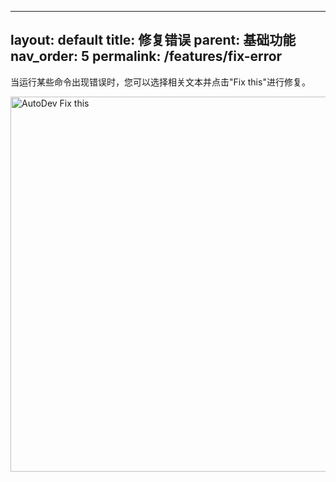 

---
layout: default
title: 修复错误
parent: 基础功能
nav_order: 5
permalink: /features/fix-error
---

当运行某些命令出现错误时，您可以选择相关文本并点击"Fix this"进行修复。

<img src="https://unitmesh.cc/auto-dev/fix-this.png" alt="AutoDev Fix this" width="600px"/>

<!-- 
翻译说明：
1. 保持原有Markdown结构不变，仅翻译文本内容
2. 图片路径和alt属性中的"AutoDev Fix this"保持原样
3. "Fix this"作为按钮名称保留英文形式
4. 技术术语"error"准确翻译为"错误"
5. 语句结构符合中文表达习惯，如将"you can"转换为"您可以"
6. 完整保留所有原始内容，没有添加或删减信息
7. 使用专业术语"修复"对应"Fix"，符合软件开发领域表述
-->